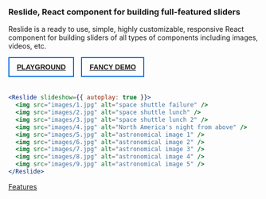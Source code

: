 ### Reslide, React component for building full-featured sliders

Reslide is a ready to use, simple, highly customizable, responsive React component for building sliders of all types of
components including images, videos, etc.

<a href="#/Playground"
style="display: inline-block; padding: 10px 15px; border: 2px solid #06d; margin: 0 10px 20px 0;
font-family: sans-serif; font-weight: bold;">PLAYGROUND</a>
<a href="#/Fancy%20Demo"
style="display: inline-block; padding: 10px 15px; border: 2px solid #06d; font-family: sans-serif; font-weight: bold;">
FANCY DEMO</a>

```jsx noeditor
<Reslide slideshow={{ autoplay: true }}>
  <img src="images/1.jpg" alt="space shuttle failure" />
  <img src="images/2.jpg" alt="space shuttle lunch" />
  <img src="images/3.jpg" alt="space shuttle lunch 2" />
  <img src="images/4.jpg" alt="North America's night from above" />
  <img src="images/5.jpg" alt="astronomical image 1" />
  <img src="images/6.jpg" alt="astronomical image 2" />
  <img src="images/7.jpg" alt="astronomical image 3" />
  <img src="images/8.jpg" alt="astronomical image 4" />
  <img src="images/9.jpg" alt="astronomical image 5" />
</Reslide>
```

<a class="next-section" href="#/Features">Features</a>
